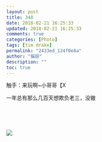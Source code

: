 ```yaml
---
layout: post
title: 348
date: 2018-02-21 16:25:33
updated: 2018-02-21 16:25:33
comments: true
categories: [Photo]
tags: [tim drake]
permalink: "2433ed_124f0e8a"
author: "猫厨"
description: ""
toc: true
---
```


<p>触手：来玩啊~小哥哥【X</p> 
<p>一年总有那么几百天想欺负老三，没辙</p> 
<p><br /></p> 
<p><br /></p>

![](/img/img_cVZNdzJtQk9JV2VLT2VBY0EvQyt1RlI0TnB2QkkwTkFHWEZIRWo5LzIreWY0ZnJld3AzTERBPT0.jpg)